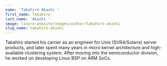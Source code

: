 ```yaml
---
name: 'Takahiro Akashi '
first_name: Takahiro
last_name: 'Akashi '
image: linaro-website/images/author/takahiro-akashi
slug_name: takahiro-akashi
---
```


Takahiro started his carrier as an engineer for Unix (SVR4/Solaris) server products, and later spent many years in micro kernel architecture and high-available clustering system. After moving into the semiconductor division, he worked on developing Linux BSP on ARM SoCs.
